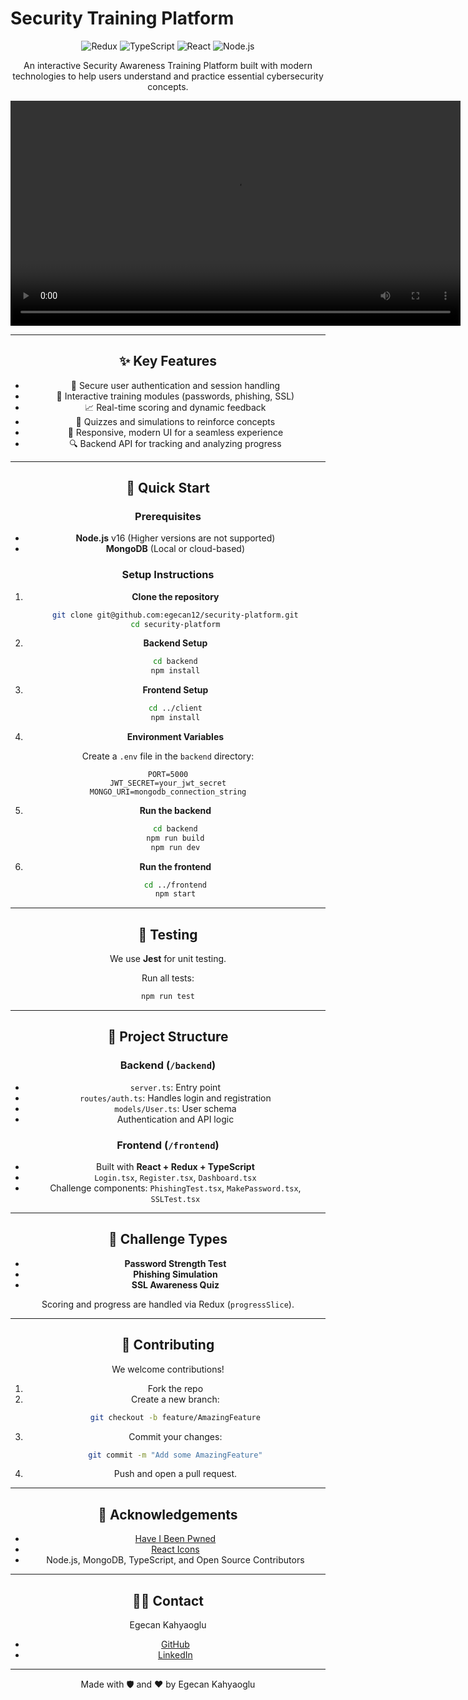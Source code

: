 # Security Training Platform

<div align="center">

![Redux](https://img.shields.io/badge/Redux-593D88?style=for-the-badge&logo=redux&logoColor=white)
![TypeScript](https://img.shields.io/badge/TypeScript-3178C6?style=for-the-badge&logo=typescript&logoColor=white)
![React](https://img.shields.io/badge/React-61DAFB?style=for-the-badge&logo=react&logoColor=black)
![Node.js](https://img.shields.io/badge/Node.js-339933?style=for-the-badge&logo=node.js&logoColor=white)

An interactive Security Awareness Training Platform built with modern technologies to help users understand and practice essential cybersecurity concepts.


<div align="center">
  <video width="720" controls>
    <source src="https://github-production-user-asset-6210df.s3.amazonaws.com/45043515/387904500-5c6b68f5-d84e-49af-b1bc-82352e0d83f6.mp4" type="video/mp4">
    Your browser does not support the video tag.
  </video>
</div>


---

## ✨ Key Features

- 🔐 Secure user authentication and session handling
- 🧠 Interactive training modules (passwords, phishing, SSL)
- 📈 Real-time scoring and dynamic feedback
- 🎯 Quizzes and simulations to reinforce concepts
- 📱 Responsive, modern UI for a seamless experience
- 🔍 Backend API for tracking and analyzing progress

---

## 🚀 Quick Start

### Prerequisites

- **Node.js** v16 (Higher versions are not supported)
- **MongoDB** (Local or cloud-based)

### Setup Instructions

1. **Clone the repository**
   ```bash
   git clone git@github.com:egecan12/security-platform.git
   cd security-platform
   ```

2. **Backend Setup**
   ```bash
   cd backend
   npm install
   ```

3. **Frontend Setup**
   ```bash
   cd ../client
   npm install
   ```

4. **Environment Variables**

Create a `.env` file in the `backend` directory:
```env
PORT=5000
JWT_SECRET=your_jwt_secret
MONGO_URI=mongodb_connection_string
```

5. **Run the backend**
   ```bash
   cd backend
   npm run build
   npm run dev
   ```

6. **Run the frontend**
   ```bash
   cd ../frontend
   npm start
   ```

---

## 🧪 Testing

We use **Jest** for unit testing.

Run all tests:
```bash
npm run test
```

---

## 📁 Project Structure

### Backend (`/backend`)
- `server.ts`: Entry point
- `routes/auth.ts`: Handles login and registration
- `models/User.ts`: User schema
- Authentication and API logic

### Frontend (`/frontend`)
- Built with **React + Redux + TypeScript**
- `Login.tsx`, `Register.tsx`, `Dashboard.tsx`
- Challenge components: `PhishingTest.tsx`, `MakePassword.tsx`, `SSLTest.tsx`

---

## 🧩 Challenge Types

- **Password Strength Test**
- **Phishing Simulation**
- **SSL Awareness Quiz**

Scoring and progress are handled via Redux (`progressSlice`).

---

## 🤝 Contributing

We welcome contributions!

1. Fork the repo
2. Create a new branch:
   ```bash
   git checkout -b feature/AmazingFeature
   ```
3. Commit your changes:
   ```bash
   git commit -m "Add some AmazingFeature"
   ```
4. Push and open a pull request.

---

## 🙌 Acknowledgements

- [Have I Been Pwned](https://haveibeenpwned.com/)
- [React Icons](https://react-icons.github.io/react-icons/)
- Node.js, MongoDB, TypeScript, and Open Source Contributors

---

## 👨‍💻 Contact

Egecan Kahyaoglu  
- [GitHub](https://github.com/egecan12)  
- [LinkedIn](Your-LinkedIn-URL)

---

<div align="center">
Made with 🛡️ and ❤️ by Egecan Kahyaoglu
</div>
